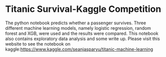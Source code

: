 # Titanic Survival-Kaggle Competition

The python notebook predicts whether a passenger survives. Three different machine learning models, namely logistic regression, random forest and XGB, were used and the results were compared. This notebook also contains exploratory data analysis and some write up. 
Please visit this website to see the notebook on kaggle:https://www.kaggle.com/seanjasparyu/titanic-machine-learning

